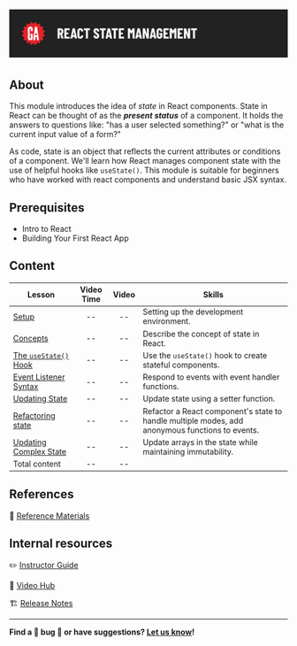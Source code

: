 # ![React State Management](./assets/hero.png)

## About

This module introduces the idea of *state* in React components. State in React can be thought of as the ***present status*** of a component. It holds the answers to questions like: "has a user selected something?" or "what is the current input value of a form?"

As code, state is an object that reflects the current attributes or conditions of a component. We'll learn how React manages component state with the use of helpful hooks like `useState()`. This module is suitable for beginners who have worked with react components and understand basic JSX syntax.

## Prerequisites

- Intro to React
- Building Your First React App

## Content

| Lesson | Video Time | Video | Skills |
| ------ | :--------: | :---: | ------ |
| [Setup](./setup/README.md)                                   | -- | -- | Setting up the development environment.                                                         |
| [Concepts](./concepts/README.md)                             | -- | -- | Describe the concept of state in React.                                                         |
| [The `useState()` Hook](./the-use-state-hook/README.md)      | -- | -- | Use the `useState()` hook to create stateful components.                                        |
| [Event Listener Syntax](./event-listener-syntax/README.md)   | -- | -- | Respond to events with event handler functions.                                                 |
| [Updating State](./updating-state/README.md)                 | -- | -- | Update state using a setter function.                                                           |
| [Refactoring state](./refactoring-state/README.md)           | -- | -- | Refactor a React component's state to handle multiple modes, add anonymous functions to events. |
| [Updating Complex State](./updating-complex-state/README.md) | -- | -- | Update arrays in the state while maintaining immutability.                                      |
| Total content                                                | -- | -- |                                                                                                 |

## References

📖 [Reference Materials](./references/README.md)

## Internal resources

✏️ [Instructor Guide](./internal-resources/instructor-guide.md)

🎥 [Video Hub](./internal-resources/video-hub.md)

🏗️ [Release Notes](./internal-resources/release-notes.md)

---

**Find a 👾 bug 👾 or have suggestions? [Let us know](https://git.generalassemb.ly/modular-curriculum-all-courses/universal-resources-internal/blob/main/module-feedback.md)!**
